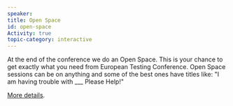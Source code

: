```yaml
---
speaker:
title: Open Space
id: open-space
Activity: true
topic-category: interactive
---
```


At the end of the conference we do an Open Space. This is your chance to get exactly what you need from European Testing Conference. Open Space sessions can be on anything and some of the best ones have titles like: "I am having trouble with ___ Please Help!"

[More details](https://europeantestingconference.eu/2019/openspace/).

